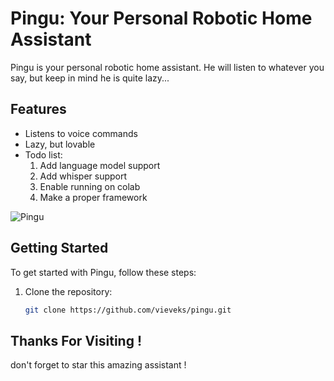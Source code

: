 # Pingu: Your Personal Robotic Home Assistant

Pingu is your personal robotic home assistant. He will listen to whatever you say, but keep in mind he is quite lazy...

## Features

- Listens to voice commands
- Lazy, but lovable
- Todo list:
  1. Add language model support
  2. Add whisper support
  3. Enable running on colab
  4. Make a proper framework

![Pingu](https://github.com/vieveks/pingu/assets/61907310/d09be174-5a3c-4616-b2c7-e68083f5f121)

## Getting Started

To get started with Pingu, follow these steps:

1. Clone the repository:

   ```bash
   git clone https://github.com/vieveks/pingu.git

## Thanks For Visiting !
don't forget to star this amazing assistant !
